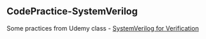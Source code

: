 ## CodePractice-SystemVerilog
Some practices from Udemy class - [SystemVerilog for Verification
](https://www.udemy.com/share/106eVE3@hUNg60CVG8uiFyuPlPpAx5AbEKJ4DoB43hmK1KXsahM7oZBVwg6CAn_CJkItotIOng==/)
